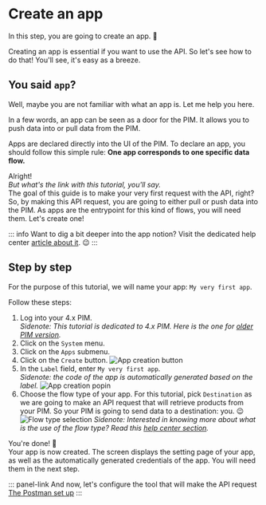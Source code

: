 # Create an app

In this step, you are going to create an app. :rocket:

Creating an app is essential if you want to use the API. So let's see how to do that! You'll see, it's easy as a breeze.

## You said `app`?

Well, maybe you are not familiar with what an app is. Let me help you here.

In a few words, an app can be seen as a door for the PIM. It allows you to push data into or pull data from the PIM. 

Apps are declared directly into the UI of the PIM. To declare an app, you should follow this simple rule: **One app corresponds to one specific data flow.**

Alright!  
_But what's the link with this tutorial, you'll say._  
The goal of this guide is to make your very first request with the API, right? So, by making this API request, you are going to either pull or push data into the PIM. As apps are the entrypoint for this kind of flows, you will need them. Let's create one!

::: info
Want to dig a bit deeper into the app notion? Visit the dedicated help center [article about it](https://help.akeneo.com/articles/what-is-an-app.html). :wink:
:::

## Step by step

For the purpose of this tutorial, we will name your app: `My very first app`.

Follow these steps:
1. Log into your 4.x PIM.  
_Sidenote: This tutorial is dedicated to 4.x PIM. Here is the one for [older PIM version](/getting-started/my-first-tutorial-old)._
1. Click on the `System` menu.
1. Click on the `Apps` submenu.
1. Click on the `Create` button.
![App creation button]()
1. In the `Label` field, enter `My very first app`.  
_Sidenote: the code of the app is automatically generated based on the label._
![App creation popin](/img/getting-started/app-creation-popin.png)
1. Choose the flow type of your app. For this tutorial, pick `Destination` as we are going to make an API request that will retrieve products from your PIM. So your PIM is going to send data to a destination: you. :wink:  
![Flow type selection](/img/getting-started/flow-type-selection.png)
_Sidenote: Interested in knowing more about what is the use of the flow type? Read this [help center section](https://help.akeneo.com/articles/manage-your-apps.html#choose-your-flow-type)._

You're done! :tada:  
Your app is now created. The screen displays the setting page of your app, as well as the automatically generated credentials of the app. You will need them in the next step.

::: panel-link And now, let's configure the tool that will make the API request [The Postman set up](/getting-started/your-first-tutorial-4x/step-2.html)
:::
